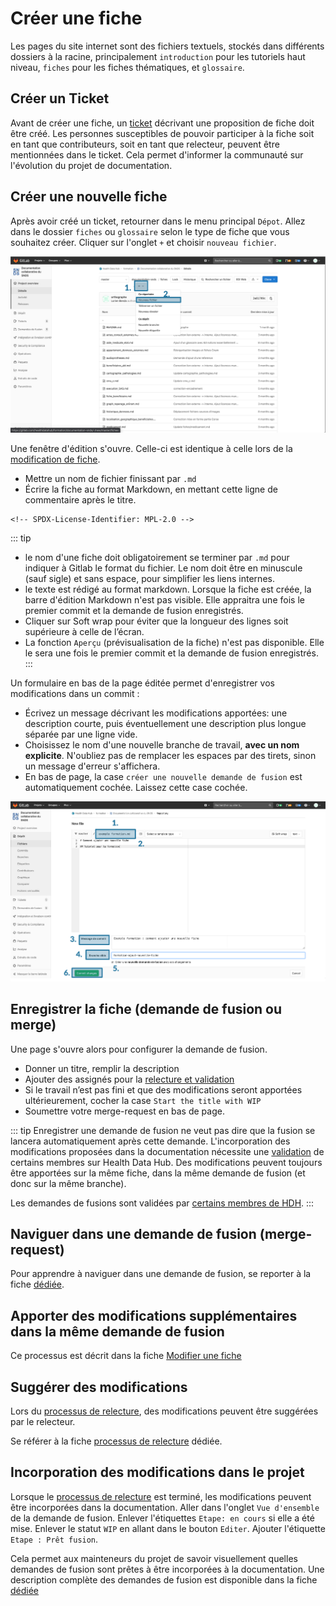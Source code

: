 # Créer une fiche
<!-- SPDX-License-Identifier: MPL-2.0 -->

Les pages du site internet sont des fichiers textuels, stockés dans différents dossiers à la racine, principalement `introduction` pour les tutoriels haut niveau, `fiches` pour les fiches thématiques, et `glossaire`.

## Créer un Ticket  
Avant de créer une fiche, un [ticket](Ticket.md) décrivant une proposition de fiche doit être créé. Les personnes susceptibles de pouvoir participer à la fiche soit en tant que contributeurs, soit en tant que relecteur, peuvent être mentionnées dans le ticket. Cela permet d'informer la communauté sur l'évolution du projet de documentation.

## Créer une nouvelle fiche
Après avoir créé un ticket, retourner dans le menu principal `Dépot`. Allez dans le dossier `fiches` ou `glossaire` selon le type de fiche que vous souhaitez créer. Cliquer sur l'onglet `+` et choisir `nouveau fichier`. 

<p style="text-align:center;">
<img src="../../files/images/tutoriel_gitlab/2020-05-13_HDH_creer-fiche_MLP-2.0.png" alt="wip" width="900"/>
</p>

Une fenêtre d'édition s'ouvre. Celle-ci est identique à celle lors de la [modification de fiche](Modifier_une_fiche.md).

* Mettre un nom de fichier finissant par `.md`
* Écrire la fiche au format Markdown, en mettant cette ligne de commentaire après le titre.
```
<!-- SPDX-License-Identifier: MPL-2.0 -->
```

::: tip
- le nom d'une fiche doit obligatoirement se terminer par `.md` pour indiquer à Gitlab le format du fichier. Le nom doit être en minuscule (sauf sigle) et sans espace, pour simplifier les liens internes. 
- le texte est rédigé au format markdown. Lorsque la fiche est créée, la barre d'édition Markdown n'est pas visible. Elle appraitra une fois le premier commit et la demande de fusion enregistrés.
- Cliquer sur Soft wrap pour éviter que la longueur des lignes soit supérieure à celle de l’écran.  
- La fonction `Aperçu` (prévisualisation de la fiche) n'est pas disponible. Elle le sera une fois le premier commit et la demande de fusion enregistrés.
:::

Un formulaire en bas de la page éditée permet d'enregistrer vos modifications dans un commit :  
* Écrivez un message décrivant les modifications apportées: une description courte, puis éventuellement une description plus longue séparée par une ligne vide.
* Choisissez le nom d'une nouvelle branche de travail, **avec un nom explicite**. N'oubliez pas de remplacer les espaces par des tirets, sinon un message d'erreur s'affichera.
* En bas de page, la case `créer une nouvelle demande de fusion` est automatiquement cochée. Laissez cette case cochée. 

<p style="text-align:center;">
<img src="../../files/images/tutoriel_gitlab/2020-05-13_HDH_creer-fiche-edition_MLP-2.0.png" alt="wip" width="900"/>
</p>

## Enregistrer la fiche (demande de fusion ou merge)
Une page s'ouvre alors pour configurer la demande de fusion.

- Donner un titre, remplir la description
- Ajouter des assignés pour la [relecture et validation](../Guide_contribution)
- Si le travail n’est pas fini et que des modifications seront apportées ultérieurement, cocher la case `Start the title with WIP`
- Soumettre votre merge-request en bas de page.

::: tip
Enregistrer une demande de fusion ne veut pas dire que la fusion se lancera automatiquement après cette demande. L'incorporation des modifications proposées dans la documentation nécessite une [validation](../Guide_contribution/README.md) de certains membres sur Health Data Hub. Des modifications peuvent toujours être apportées sur la même fiche, dans la même demande de fusion (et donc sur la même branche). 


Les demandes de fusions sont validées par [certains membres de HDH](../Guide_contribution/README.md). 
:::

## Naviguer dans une demande de fusion (merge-request)
Pour apprendre à naviguer dans une demande de fusion, se reporter à la fiche [dédiée](demande_fusion.md).

## Apporter des modifications supplémentaires dans la même demande de fusion
Ce processus est décrit dans la fiche [Modifier une fiche](Modifier_une_fiche.md#apporter-des-modifications-supplémentaires-dans-la-même-demande-de-fusion)

## Suggérer des modifications
Lors du [processus de relecture](../Guide_contribution/README.md#processus-de-relecture-et-validation), des modifications peuvent être suggérées par le relecteur. 

Se référer à la fiche [processus de relecture](processus_relecture.md) dédiée.

## Incorporation des modifications dans le projet
Lorsque le [processus de relecture](../Guide_contribution/README.md#processus-de-relecture-et-validation) est terminé, les modifications peuvent être incorporées dans la documentation. Aller dans l'onglet `Vue d'ensemble` de la demande de fusion. Enlever l'étiquettes `Etape: en cours` si elle a été mise. Enlever le statut `WIP` en allant dans le bouton `Editer`. Ajouter l'étiquette `Etape : Prêt fusion`. 

Cela permet aux mainteneurs du projet de savoir visuellement quelles demandes de fusion sont prêtes à être incorporées à la documentation.
Une description complète des demandes de fusion est disponible dans la fiche [dédiée](demande_fusion.md)